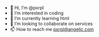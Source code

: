 - 👋 Hi, I’m @pxrpl
- 👀 I’m interested in coding
- 🌱 I’m currently learning html
- 💞️ I’m looking to collaborate on services
- 📫 How to reach me pxrpl@angelic.com

<!---
pxrpl/pxrpl is a ✨ special ✨ repository because its `README.md` (this file) appears on your GitHub profile.
You can click the Preview link to take a look at your changes.
--->
